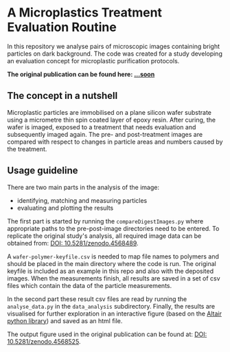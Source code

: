 # A Microplastics Treatment Evaluation Routine 

In this repository we analyse pairs of microscopic images containing bright particles on dark background.
The code was created for a study developing an evaluation concept for microplastic purification protocols.

**The original publication can be found here: [...soon]()**

## The concept in a nutshell
Microplastic particles are immobilised on a plane silicon wafer substrate using a micrometre thin spin coated layer of epoxy resin.
After curing, the wafer is imaged, exposed to a treatment that needs evaluation and subsequently imaged again.
The pre- and post-treatment images are compared with respect to changes in particle areas and numbers caused by the treatment.


## Usage guideline
There are two main parts in the analysis of the image:

- identifying, matching and measuring particles
- evaluating and plotting the results

The first part is started by running the `compareDigestImages.py` where appropriate paths to the pre-post-image directories need to be entered.
To replicate the original study's analysis, all required image data can be obtained from: [DOI: 10.5281/zenodo.4568489](https://doi.org/10.5281/zenodo.4568489).

A `wafer-polymer-keyfile.csv` is needed to map file names to polymers and should be placed in the main directory where the code is run. The original keyfile is included as an example in this repo and also with the deposited images.
When the measurements finish, all results are saved in a set of csv files which contain the data of the particle measurements.

In the second part these result csv files are read by running the `analyse_data.py` in the `data_analysis` subdirectory.
Finally, the results are visualised for further exploration in an interactive figure (based on the [Altair python library](https://github.com/altair-viz/altair)) and saved as an html file.

The output figure used in the original publication can be found at: [DOI: 10.5281/zenodo.4568525](https://doi.org/10.5281/zenodo.4568525).
